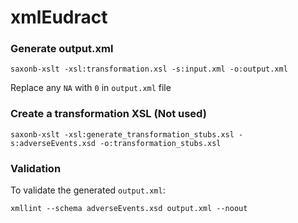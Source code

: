 # xmlEudract


### Generate output.xml
```
saxonb-xslt -xsl:transformation.xsl -s:input.xml -o:output.xml
```

Replace any `NA` with `0` in `output.xml` file

### Create a transformation XSL (Not used)

```
saxonb-xslt -xsl:generate_transformation_stubs.xsl -s:adverseEvents.xsd -o:transformation_stubs.xsl
```

### Validation

To validate the generated `output.xml`:

```
xmllint --schema adverseEvents.xsd output.xml --noout

```


